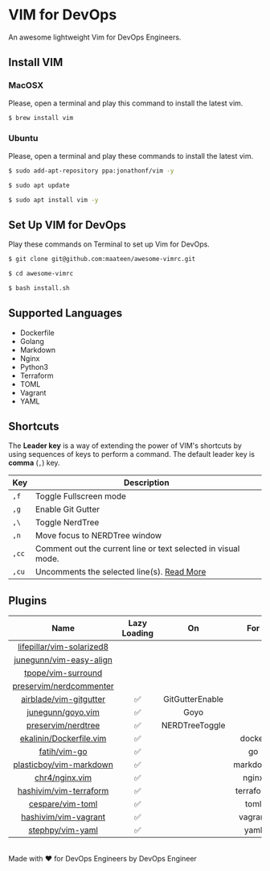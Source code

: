 # VIM for DevOps

An awesome lightweight Vim for DevOps Engineers.

## Install VIM

### MacOSX

Please, open a terminal and play this command to install the latest vim.

```bash
$ brew install vim
```

### Ubuntu

Please, open a terminal and play these commands to install the latest vim.

```bash
$ sudo add-apt-repository ppa:jonathonf/vim -y
```
```bash
$ sudo apt update
```
```bash
$ sudo apt install vim -y
```

## Set Up VIM for DevOps

Play these commands on Terminal to set up Vim for DevOps.

```bash
$ git clone git@github.com:maateen/awesome-vimrc.git
```
```bash
$ cd awesome-vimrc
```
```bash
$ bash install.sh
```

## Supported Languages

- Dockerfile
- Golang
- Markdown
- Nginx
- Python3
- Terraform
- TOML
- Vagrant
- YAML

## Shortcuts

The **Leader key** is a way of extending the power of VIM's shortcuts by using sequences of keys to perform a command. The default leader key is **comma** (`,`) key.

| Key | Description |
| --- | --- |
| `,f` | Toggle Fullscreen mode |
| `,g` | Enable Git Gutter |
| `,\` | Toggle NerdTree |
| `,n` | Move focus to NERDTree window |
| `,cc` | Comment out the current line or text selected in visual mode. |
| `,cu` | Uncomments the selected line(s). [Read More](https://github.com/preservim/nerdcommenter#default-mappings) |

## Plugins

| Name | Lazy Loading | On | For |
| :---: | :---: | :---: | :---: |
| [lifepillar/vim-solarized8](https://github.com/lifepillar/vim-solarized8) | | | |
| [junegunn/vim-easy-align](https://github.com/junegunn/vim-easy-align) | | | |
| [tpope/vim-surround](https://github.com/tpope/vim-surround) | | | |
| [preservim/nerdcommenter](https://github.com/preservim/nerdcommenter) | | | |
| [airblade/vim-gitgutter](https://github.com/airblade/vim-gitgutter) | :white_check_mark: | GitGutterEnable | |
| [junegunn/goyo.vim](https://github.com/junegunn/goyo.vim) | :white_check_mark: | Goyo | |
| [preservim/nerdtree](https://github.com/preservim/nerdtree) | :white_check_mark: | NERDTreeToggle | |
| [ekalinin/Dockerfile.vim](https://github.com/ekalinin/Dockerfile.vim) | :white_check_mark: | | docker |
| [fatih/vim-go](https://github.com/fatih/vim-go) | :white_check_mark: | | go |
| [plasticboy/vim-markdown](https://github.com/plasticboy/vim-markdown) | :white_check_mark: | | markdown |
| [chr4/nginx.vim](https://github.com/chr4/nginx.vim) | :white_check_mark: | | nginx |
| [hashivim/vim-terraform](https://github.com/hashivim/vim-terraform) | :white_check_mark: | | terraform |
| [cespare/vim-toml](https://github.com/cespare/vim-toml) | :white_check_mark: | | toml |
| [hashivim/vim-vagrant](https://github.com/hashivim/vim-vagrant) | :white_check_mark: | | vagrant |
| [stephpy/vim-yaml](https://github.com/stephpy/vim-yaml) | :white_check_mark: | | yaml |

<br>Made with :heart: for DevOps Engineers by DevOps Engineer
